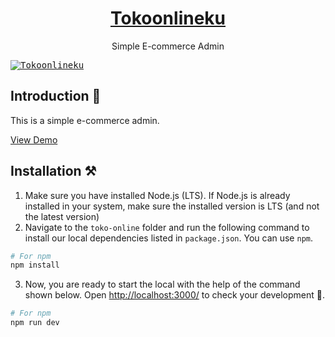 <p align="center"></p>

<h1 align="center">
   <a href="https://themeselection.com/item/materio-free-mui-react-nextjs-admin-template/" target="_blank" align="center">
      Tokoonlineku
   </a>
</h1>

<p align="center">Simple E-commerce Admin

</p>

<kbd>[![Tokoonlineku](https://imgtr.ee/images/2023/08/24/2fda26a94f79a9a38a487153e41e6f46.jpeg)](https://tokoonlineku.vercel.app)</kbd>

## Introduction 🚀

This is a simple e-commerce admin. 

[View Demo](https://tokoonlineku.vercel.app)

## Installation ⚒️

1. Make sure you have installed Node.js (LTS). If Node.js is already installed in your system, make sure the installed version is LTS (and not the latest version)
2. Navigate to the `toko-online` folder and run the following command to install our local dependencies listed in `package.json`. You can use `npm`.

```bash
# For npm
npm install
```

3. Now, you are ready to start the local with the help of the command shown below. Open [http://localhost:3000/](http://localhost:3000/) to check your development 🚀.

```bash
# For npm
npm run dev
```
